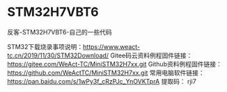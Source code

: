 # STM32H7VBT6
反客-STM32H7VBT6-自己的一些代码

STM32下载烧录事项说明：https://www.weact-tc.cn/2019/11/30/STM32Download/
Gitee码云资料例程固件链接：https://gitee.com/WeAct-TC/MiniSTM32H7xx.git
Github资料例程固件链接：     https://github.com/WeActTC/MiniSTM32H7xx.git
常用电脑软件链接： https://pan.baidu.com/s/1wPy3f_cRzPJc_YnOVKTprA 
提取码： rji7
